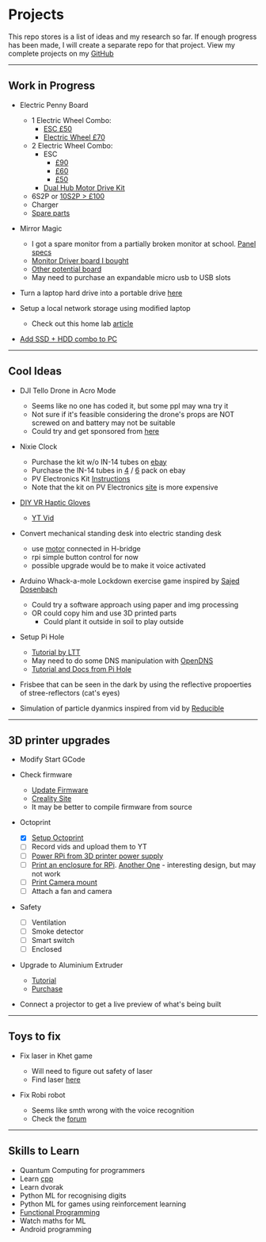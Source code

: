 # Projects

This repo stores is a list of ideas and my research so far. 
If enough progress has been made, I will create a separate repo for that project.
View my complete projects on my [GitHub](https://github.com/Guppy16)

---

## Work in Progress

- Electric Penny Board
  - 1 Electric Wheel Combo:
    - [ESC £50](https://www.amazon.co.uk/Focket-Electric-Skateboard-Longboard-Controller/dp/B07WHWV7HJ)
    - [Electric Wheel £70](https://www.ebay.co.uk/itm/353179721593)
  - 2 Electric Wheel Combo:
    - ESC
      - [£90](https://www.amazon.co.uk/Focket-Skateboard-Longboard-Substitute-Mainboard/dp/B07Y7ZHRPQ)
      - [£60](https://www.ebay.co.uk/itm/284278794824)
      - [£50](https://www.ebay.co.uk/itm/203240710991)
     - [Dual Hub Motor Drive Kit](https://www.ebay.co.uk/itm/313658467222)
  - 6S2P or [10S2P > £100](https://www.amazon.co.uk/s?k=10s2p+Battery)
  - Charger 
  - [Spare parts](https://www.ebay.co.uk/itm/163846909246)

- Mirror Magic
  - I got a spare monitor from a partially broken monitor at school. [Panel specs](https://www.panelook.com/LTM170EU-L31_Samsung_17.0_LCM_overview_8029.html)
  - [Monitor Driver board I bought](https://www.aliexpress.com/item/4000996604990.html)
  - [Other potential board](https://www.aliexpress.com/item/32828904517.html)
  - May need to purchase an expandable micro usb to USB slots

- Turn a laptop hard drive into a portable drive [here](https://www.cnet.com/google-amp/news/how-to-reuse-your-old-laptop-hard-drive/)
- Setup a local network storage using modified laptop
  - Check out this home lab [article](https://haydenjames.io/home-lab-beginners-guide-hardware/)
- [Add SSD + HDD combo to PC](https://www.makeuseof.com/tag/using-a-small-ssd-and-a-regular-hard-drive-how-to-organize-your-files/)

---

## Cool Ideas

- DJI Tello Drone in Acro Mode
  - Seems like no one has coded it, but some ppl may wna try it
  - Not sure if it's feasible considering the drone's props are NOT screwed on and battery may not be suitable
  - Could try and get sponsored from [here](https://www.unmannedtech.co.uk/studentsresearchers.html)

- Nixie Clock
  - Purchase the kit w/o IN-14 tubes on [ebay](https://www.ebay.co.uk/itm/184671627749)
  - Purchase the IN-14 tubes in [4](https://www.ebay.co.uk/itm/303748809541) / [6](https://www.ebay.co.uk/itm/274874326051) pack on ebay
  - PV Electronics Kit [Instructions](http://www.pvelectronics.co.uk/index.php?main_page=page_2)
  - Note that the kit on PV Electronics [site](https://www.pvelectronics.co.uk/index.php?products_id=244) is more expensive

- [DIY VR Haptic Gloves](https://hackaday.io/project/178243-lucidvr-budget-haptic-glove)
  - [YT Vid](https://www.youtube.com/watch?v=nmP8iGaPbeI)

- Convert mechanical standing desk into electric standing desk
   - use [motor](https://www.amazon.co.uk/WINOMO-3V-6V-Short-Shaft-Torque/dp/B010SP427I) connected in H-bridge
   - rpi simple button control for now
   - possible upgrade would be to make it voice activated

- Arduino Whack-a-mole Lockdown exercise game inspired by [Sajed Dosenbach](https://www.youtube.com/watch?v=iWI_qy8OntE)
  - Could try a software approach using paper and img processing
  - OR could copy him and use 3D printed parts
    - Could plant it outside in soil to play outside

- Setup Pi Hole
  - [Tutorial by LTT](https://linustechtips.com/topic/1094810-pi-hole-setup-tutorial/)
  - May need to do some DNS manipulation with [OpenDNS](https://support.opendns.com/hc/en-us/articles/228009007-Android-Configuration-instructions-for-OpenDNS)
  - [Tutorial and Docs from Pi Hole](https://docs.pi-hole.net/guides/vpn/openvpn/installation/)

- Frisbee that can be seen in the dark by using the reflective propoerties of stree-reflectors (cat's eyes)

- Simulation of particle dyanmics inspired from vid by [Reducible](https://www.youtube.com/watch?v=eED4bSkYCB8)

---

## 3D printer upgrades

- Modify Start GCode
- Check firmware
  - [Update Firmware](https://howchoo.com/ender3/ender-3-v2-firmware-update)
  - [Creality Site](https://www.creality.com/download)
  - It may be better to compile firmware from source
- Octoprint
  - [x] [Setup Octoprint](https://howchoo.com/octoprint/ender-3-v2-octoprint)
  - [ ] Record vids and upload them to YT
  - [ ] [Power RPi from 3D printer power supply](https://howchoo.com/3dprinting/how-to-power-a-raspberry-pi-from-your-3d-printer)
  - [ ] [Print an enclosure for RPi](https://www.thingiverse.com/thing:3256773). [Another One](https://www.thingiverse.com/thing:4176051) - interesting design, but may not work
  - [ ] [Print Camera mount](https://www.thingiverse.com/thing:3417079)
  - [ ] Attach a fan and camera

- Safety
  - [ ] Ventilation
  - [ ] Smoke detector
  - [ ] Smart switch
  - [ ] Enclosed

- Upgrade to Aluminium Extruder
  - [Tutorial](https://www.youtube.com/watch?v=ikVFselJO4Y)
  - [Purchase](https://www.th3dstudio.com/product/ezfeed-extruderupgraded-aluminum-extruder-v2/)

- Connect a projector to get a live preview of what's being built

---

## Toys to fix

- Fix laser in Khet game
  - Will need to figure out safety of laser
  - Find laser [here](https://www.aliexpress.com/w/wholesale-laser-1-mw-red.html)

- Fix Robi robot
  - Seems like smth wrong with the voice recognition
  - Check the [forum](https://forum.model-space.co.uk/)

---

## Skills to Learn

- Quantum Computing for programmers
- Learn [cpp](https://www.learncpp.com/)
- Learn dvorak
- Python ML for recognising digits
- Python ML for games using reinforcement learning
- [Functional Programming](https://mitpress.mit.edu/sites/default/files/sicp/full-text/book/book.html)
- Watch maths for ML
- Android programming
